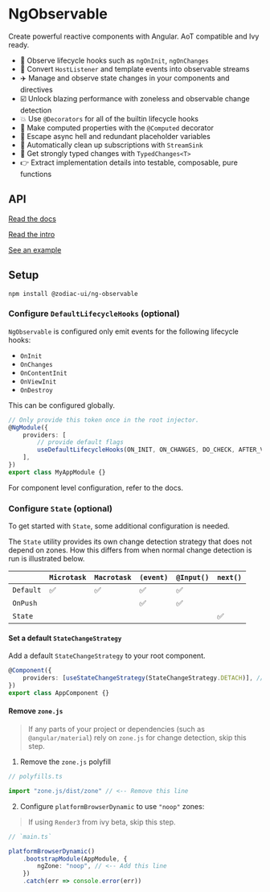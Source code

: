 # NgObservable

Create powerful reactive components with Angular. AoT compatible and Ivy ready.

-   🚀 Observe lifecycle hooks such as `ngOnInit`, `ngOnChanges`
-   🎉 Convert `HostListener` and template events into observable streams
-   ✈️ Manage and observe state changes in your components and directives
-   ☑️ Unlock blazing performance with zoneless and observable change detection
-   💥 Use `@Decorators` for all of the builtin lifecycle hooks
-   🍷 Make computed properties with the `@Computed` decorator
-   🚫 Escape async hell and redundant placeholder variables
-   🚮 Automatically clean up subscriptions with `StreamSink`
-   🎈 Get strongly typed changes with `TypedChanges<T>`
-   👉 Extract implementation details into testable, composable, pure functions

## API

[Read the docs](https://zodiac-team.gitbook.io/zodiac-ui/libs/ng-observable/docs)

[Read the intro](https://dev.to/michaelmuscat/create-observable-angular-components-with-ngobservable-2424)

[See an example](https://zodiac-team.gitbook.io/zodiac-ui/libs/ng-observable/example)

## Setup

```
npm install @zodiac-ui/ng-observable
```

### Configure `DefaultLifecycleHooks` (optional)

`NgObservable` is configured only emit events for the following lifecycle hooks:

-   `OnInit`
-   `OnChanges`
-   `OnContentInit`
-   `OnViewInit`
-   `OnDestroy`

This can be configured globally.

```typescript
// Only provide this token once in the root injector.
@NgModule({
    providers: [
        // provide default flags
        useDefaultLifecycleHooks(ON_INIT, ON_CHANGES, DO_CHECK, AFTER_VIEW_CHECKED, ON_DESTROY),
    ],
})
export class MyAppModule {}
```

For component level configuration, refer to the docs.

### Configure `State` (optional)

To get started with `State`, some additional configuration is needed.

The `State` utility provides its own change detection strategy that does not depend on zones. How this differs from
when normal change detection is run is illustrated below.

|           | `Microtask` | `Macrotask` | `(event)` | `@Input()` | `next()` |
| --------- | ----------- | ----------- | --------- | ---------- | -------- |
| `Default` | ✅          | ✅          | ✅        | ✅         |          |
| `OnPush`  |             |             | ✅        | ✅         |          |
| `State`   |             |             |           |            | ✅       |

#### Set a default `StateChangeStrategy`

Add a default `StateChangeStrategy` to your root component.

```typescript
@Component({
    providers: [useStateChangeStrategy(StateChangeStrategy.DETACH)], // Or REATTACH if using zones
})
export class AppComponent {}
```

#### Remove `zone.js`

> If any parts of your project or dependencies (such as `@angular/material`) rely on `zone.js` for change detection,
> skip this step.

1. Remove the `zone.js` polyfill

```typescript
// polyfills.ts

import "zone.js/dist/zone" // <-- Remove this line
```

2. Configure `platformBrowserDynamic` to use `"noop"` zones:

> If using `Render3` from ivy beta, skip this step.

```typescript
// `main.ts`

platformBrowserDynamic()
    .bootstrapModule(AppModule, {
        ngZone: "noop", // <-- Add this line
    })
    .catch(err => console.error(err))
```
